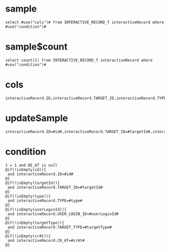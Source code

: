 sample
===

	select #use("cols")# from INTERACTIVE_RECORD_T interactiveRecord where  #use("condition")#

sample$count
===
    select count(1) from INTERACTIVE_RECORD_T interactiveRecord where #use("condition")#

cols
===
	interactiveRecord.ID,interactiveRecord.TARGET_ID,interactiveRecord.TYPE,interactiveRecord.USER_LOGIN_ID,interactiveRecord.TARGET_TYPE,interactiveRecord.CR_AT

updateSample
===

	interactiveRecord.ID=#id#,interactiveRecord.TARGET_ID=#targetId#,interactiveRecord.TYPE=#type#,interactiveRecord.USER_LOGIN_ID=#userLoginId#,interactiveRecord.TARGET_TYPE=#targetType#,interactiveRecord.CR_AT=#crAt#

condition
===

	1 = 1 and DE_AT is null
	@if(!isEmpty(id)){
	 and interactiveRecord.ID=#id#
	@}
	@if(!isEmpty(targetId)){
	 and interactiveRecord.TARGET_ID=#targetId#
	@}
	@if(!isEmpty(type)){
	 and interactiveRecord.TYPE=#type#
	@}
	@if(!isEmpty(userLoginId)){
	 and interactiveRecord.USER_LOGIN_ID=#userLoginId#
	@}
	@if(!isEmpty(targetType)){
	 and interactiveRecord.TARGET_TYPE=#targetType#
	@}
	@if(!isEmpty(crAt)){
	 and interactiveRecord.CR_AT=#crAt#
	@}



